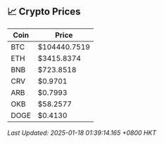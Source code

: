 ## 📈 Crypto Prices

| Coin | Price |
| ---- | ----- |
| BTC | $104440.7519 |
| ETH | $3415.8374 |
| BNB | $723.8518 |
| CRV | $0.9701 |
| ARB | $0.7993 |
| OKB | $58.2577 |
| DOGE | $0.4130 |

_Last Updated: 2025-01-18 01:39:14.165 +0800 HKT_